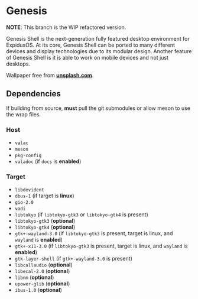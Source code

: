# Genesis

**NOTE**: This branch is the WIP refactored version.

Genesis Shell is the next-generation fully featured desktop environment for ExpidusOS. At its core,
Genesis Shell can be ported to many different devices and display technologies due to its modular design.
Another feature of Genesis Shell is it is able to work on mobile devices and not just desktops.

Wallpaper free from **[unsplash.com](https://unsplash.com)**.

## Dependencies

If building from source, **must** pull the git submodules or allow meson to use the wrap files.

### Host

* `valac`
* `meson`
* `pkg-config`
* `valadoc` (if `docs` is **enabled**)

### Target

* `libdevident`
* `dbus-1` (if target is **linux**)
* `gio-2.0`
* `vadi`
* `libtokyo` (if `libtokyo-gtk3` or `libtokyo-gtk4` is present)
* `libtokyo-gtk3` (**optional**)
* `libtokyo-gtk4` (**optional**)
* `gtk+-wayland-3.0` (if `libtokyo-gtk3` is present, target is linux, and `wayland` is **enabled**)
* `gtk+-x11-3.0` (if `libtokyo-gtk3` is present, target is linux, and `wayland` is **enabled**)
* `gtk-layer-shell` (if `gtk+-wayland-3.0` is present)
* `libcallaudio` (**optional**)
* `libecal-2.0` (**optional**)
* `libnm` (**optional**)
* `upower-glib` (**optional**)
* `ibus-1.0` (**optional**)
